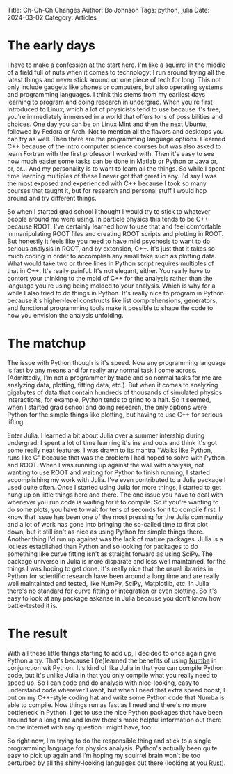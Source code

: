 Title: Ch-Ch-Ch Changes
Author: Bo Johnson
Tags: python, julia
Date: 2024-03-02
Category: Articles

# The early days

I have to make a confession at the start here. I'm like a squirrel in the middle
of a field full of nuts when it comes to technology: I run around trying all
the latest things and never stick around on one piece of tech for long. This
not only include gadgets like phones or computers, but also operating systems
and programming languages. I think this stems from my earliest days learning to
program and doing research in undergrad. When you're first introduced to Linux,
which a lot of physicists tend to use because it's free, you're immediately
immersed in a world that offers tons of possibilities and choices. One day you can be on
Linux Mint and then the next Ubuntu, followed by Fedora or Arch. Not to mention
all the flavors and desktops you can try as well. Then there are the programming
language options. I learned C++ because of the intro computer science courses but
was also asked to learn Fortran with the first professor I worked with. Then
it's easy to see how much easier some tasks can be done in Matlab or Python or 
Java or, or, or… And my personality is to want to learn all the things. So while
I spent time learning multiples of these I never got that great in any. I'd say
I was the most exposed and experienced with C++ because I took so many courses that taught it, but
for research and personal stuff I would hop around and try different things.

So when I started grad school I thought I would try to stick to whatever people
around me were using. In particle physics this tends to be C++ because ROOT. 
I've certainly learned how to use that and feel comfortable in manipulating
ROOT files and creating ROOT scripts and plotting in ROOT. But honestly it feels
like you need to have mild psychosis to want to do serious analysis in ROOT, and 
by extension, C++. It's just that it takes so much coding in order to accomplish
any small take such as plotting data. What would take two or three lines in Python
script requires multiples of that in C++. It's really painful. It's not elegant,
either. You really have to contort your thinking to the mold of C++ for the analysis
rather than the language you're using being molded to your analysis. Which is why
for a while I also tried to do things in Python. It's really nice to program in 
Python because it's higher-level constructs like list comprehensions, generators,
and functional programming tools make it possible to shape the code to how you
envision the analysis unfolding.

# The matchup

The issue with Python though is it's speed. Now any programming language is fast
by any means and for really any normal task I come across. (Admittedly, I'm not 
a programmer by trade and so normal tasks for me are analyzing data, plotting,
fitting data, etc.). But when it comes to analyzing gigabytes of data that contain
hundreds of thousands of simulated physics interactions, for example, Python tends
to grind to a halt. So it seemed, when I started grad school and doing research,
the only options were Python for the simple things like plotting, but having to
use C++ for serious lifting. 

Enter Julia. I learned a bit about Julia over a summer intership during undergrad.
I spent a lot of time learning it's ins and outs and think it's got some really
neat features. I was drawn to its mantra "Walks like Python, runs like C" because
that was the problem I had hoped to solve with Python and ROOT. When I was
running up against the wall with analysis, not wanting to use ROOT and waiting for
Python to finish running, I started accomplishing my work with Julia. I've even
contributed to a Julia package I used quite often. Once I started using Julia for
more things, I started to get hung up on little things here and there. The one 
issue you have to deal with whenever you run code is waiting for it to compile. So 
if you're wanting to do some plots, you have to wait for tens of seconds for it to
compile first. I know that issue has been one of the most pressing for the Julia
community and a lot of work has gone into bringing the so-called time to first plot
down, but it still isn't as nice as using Python for simple things there. Another
thing I'd run up against was the lack of mature packages. Julia is a lot less
established than Python and so looking for packages to do something like curve
fitting isn't as straight forward as using SciPy. The package universe in Julia
is more disparate and less well maintained, for the things I was hoping to get done.
It's really nice that the usual libraries in Python for scientific research have
been around a long time and are really well maintainted and tested, like NumPy,
SciPy, Matplotlib, etc. In Julia there's no standard for curve fitting or integration
or even plotting. So it's easy to look at any package askanse in Julia because you
don't know how battle-tested it is. 

# The result

With all these little things starting to add up, I decided to once again give Python
a try. That's because I (re)learned the benefits of using [Numba](numba.pydata.org)
in conjunction wit Python. It's kind of like Julia in that you can compile Python
code, but it's unlike Julia in that you only compile what you really need to speed up.
So I can code and do analysis with nice-looking, easy to understand code wherever I 
want, but when I need that extra speed boost, I put on my C++-style coding hat and 
write some Python code that Numba is able to compile. Now things run as fast as I need
and there's no more bottleneck in Python. I get to use the nice Python packages that
have been around for a long time and know there's more helpful information out there
on the internet with any question I might have, too.

So right now, I'm trying to do the responsible thing and stick to a single programming
language for physics analysis. Python's actually been quite easy to pick up again and 
I'm hoping my squirrel brain won't be too perturbed by all the shiny-looking languages
out there (looking at you [Rust](www.rust-lang.org)).

